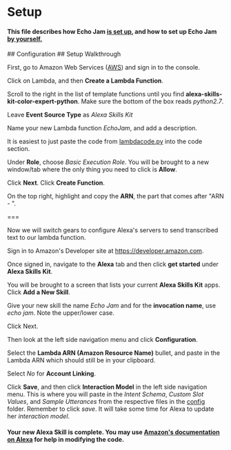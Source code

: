 # Setup

#### This file describes how Echo Jam [is set up](#configuration), and how to set up Echo Jam [by yourself.](#walkthrough)

<a name="configuration" />
## Configuration



<a name="walkthrough" />
## Setup Walkthrough

First, go to Amazon Web Services ([AWS](https://aws.amazon.com)) and sign in to the console. 

Click on Lambda, and then **Create a Lambda Function**.

Scroll to the right in the list of template functions until you find **alexa-skills-kit-color-expert-python**.  Make sure the bottom of the box reads *python2.7*.

Leave **Event Source Type** as *Alexa Skills Kit*

Name your new Lambda function *EchoJam*, and add a description.

It is easiest to just paste the code from [lambdacode.py](https://github.com/ffariajr/Echo-Jam/blob/master/lambdacode.py) into the code section.

Under **Role**, choose *Basic Execution Role*.  You will be brought to a new window/tab where the only thing you need to click is **Allow**.

Click **Next**.  Click **Create Function**.

On the top right, highlight and copy the **ARN**, the part that comes after "ARN - ".

===

Now we will switch gears to configure Alexa's servers to send transcribed text to our lambda function.

Sign in to Amazon's Developer site at https://developer.amazon.com.

Once signed in, navigate to the **Alexa** tab and then click **get started** under **Alexa Skills Kit**.

You will be brought to a screen that lists your current **Alexa Skills Kit** apps.  Click **Add a New Skill**.


Give your new skill the name *Echo Jam* and for the **invocation name**, use *echo jam*.  Note the upper/lower case.

Click Next.

Then look at the left side navigation menu and click **Configuration**.

Select the **Lambda ARN (Amazon Resource Name)** bullet, and paste in the Lambda ARN which should still be in your clipboard.

Select *No* for **Account Linking**.

Click **Save**, and then click **Interaction Model** in the left side navigation menu. This is where you will paste in the *Intent Schema*, *Custom Slot Values*, and *Sample Utterances* from the respective files in the [config](https://github.com/ffariajr/Echo-Jam/blob/master/config) folder.  Remember to click *save*.  It will take some time for Alexa to update her *interaction model*.


#### Your new Alexa Skill is complete. You may use [Amazon's documentation on Alexa](https://developer.amazon.com/public/solutions/alexa/alexa-skills-kit#get-started-now) for help in modifying the code.
